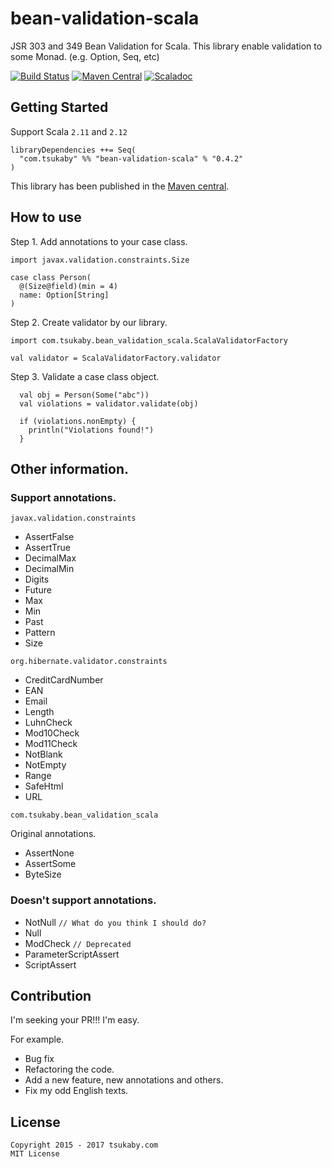 # bean-validation-scala

JSR 303 and 349 Bean Validation for Scala.
This library enable validation to some Monad. (e.g. Option, Seq, etc)

[![Build Status](https://travis-ci.org/bean-validation-scala/bean-validation-scala.svg?branch=master)](https://travis-ci.org/bean-validation-scala/bean-validation-scala)
[![Maven Central](https://maven-badges.herokuapp.com/maven-central/com.tsukaby/bean-validation-scala_2.11/badge.svg)](https://maven-badges.herokuapp.com/maven-central/com.tsukaby/bean-validation-scala_2.11)
[![Scaladoc](http://javadoc-badge.appspot.com/com.tsukaby/bean-validation-scala_2.11.svg?label=scaladoc)](http://javadoc-badge.appspot.com/com.tsukaby/bean-validation-scala_2.11)

## Getting Started

Support Scala `2.11` and `2.12`

    libraryDependencies ++= Seq(
      "com.tsukaby" %% "bean-validation-scala" % "0.4.2"
    )

This library has been published in the [Maven central](http://search.maven.org/#browse|999013097).

## How to use

Step 1. Add annotations to your case class.

    import javax.validation.constraints.Size

    case class Person(
      @(Size@field)(min = 4)
      name: Option[String]
    )

Step 2. Create validator by our library.

    import com.tsukaby.bean_validation_scala.ScalaValidatorFactory

    val validator = ScalaValidatorFactory.validator

Step 3. Validate a case class object.

      val obj = Person(Some("abc"))
      val violations = validator.validate(obj)

      if (violations.nonEmpty) {
        println("Violations found!")
      }

## Other information.

### Support annotations.

`javax.validation.constraints`

- AssertFalse
- AssertTrue
- DecimalMax
- DecimalMin
- Digits
- Future
- Max
- Min
- Past
- Pattern
- Size

`org.hibernate.validator.constraints`

- CreditCardNumber
- EAN
- Email
- Length
- LuhnCheck
- Mod10Check
- Mod11Check
- NotBlank
- NotEmpty
- Range
- SafeHtml
- URL

`com.tsukaby.bean_validation_scala`

Original annotations.

- AssertNone
- AssertSome
- ByteSize

### Doesn't support annotations.

- NotNull `// What do you think I should do?`
- Null
- ModCheck `// Deprecated`
- ParameterScriptAssert
- ScriptAssert


## Contribution

I'm seeking your PR!!!
I'm easy.

For example.

- Bug fix
- Refactoring the code.
- Add a new feature, new annotations and others.
- Fix my odd English texts.

## License

```
Copyright 2015 - 2017 tsukaby.com
MIT License
```
